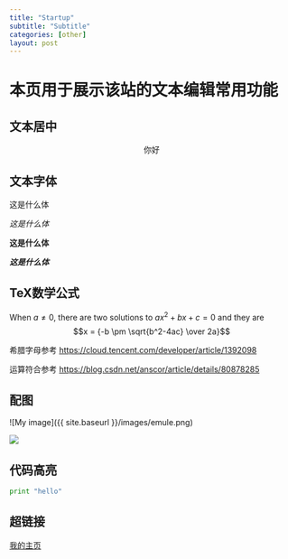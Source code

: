```yaml
---
title: "Startup"
subtitle: "Subtitle"
categories: [other]
layout: post
---
```


# 本页用于展示该站的文本编辑常用功能

## 文本居中

<center>你好</center>

## 文本字体

这是什么体

*这是什么体*

**这是什么体**

***这是什么体***


## TeX数学公式

When $a \ne 0$, there are two solutions to $ax^2 + bx + c = 0$ and they are
$$x = {-b \pm \sqrt{b^2-4ac} \over 2a}$$

希腊字母参考
https://cloud.tencent.com/developer/article/1392098

运算符合参考
https://blog.csdn.net/anscor/article/details/80878285

## 配图

![My image]({{ site.baseurl }}/images/emule.png)

![]({{site.baseurl}}/images/rudolf.jpeg)


## 代码高亮

```python
print "hello"
```

## 超链接

[我的主页](https://lucky521.github.io/)



<!--
这里是注释区

***Stronger***

{% highlight python %}
print "hello, Lucky!"
{% endhighlight %}


配上图片：先把图片命名放在images目录下。然后像下面引用图片
![My image]({{ site.baseurl }}/images/emule.png)


配上链接
My Github is [here][mygithub].
[mygithub]: https://github.com/lucky521

-->
